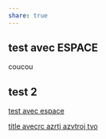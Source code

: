 ```yaml
---
share: true
---
```


## test avec ESPACE

coucou

## test 2

[test avec espace](TEST1test-avec-espace.md)

[title avecrc azrtj azvtroj tvo](Sans%20titretitle-avecrc-azrtj-azvtroj-tvo.md)